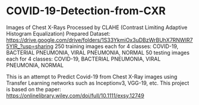 # COVID-19-Detection-from-CXR
Images of Chest X-Rays
Processed by CLAHE (Contrast Limiting Adaptive Histogram Equalization)
Prepared Dataset: https://drive.google.com/drive/folders/1S33YkmiOx3uDBzWrBUhX7RNWIR75YIR_?usp=sharing
250 training images each for 4 classes: COVID-19, BACTERIAL PNEUMONIA, VIRAL PNEUMONIA, NORMAL
50 testing images each for 4 classes: COVID-19, BACTERIAL PNEUMONIA, VIRAL PNEUMONIA, NORMAL

This is an attempt to Predict Covid-19 from Chest X-Ray images using Transfer Learning networks such as Inceptionv3, VGG-19, etc.
This project is based on the paper: https://onlinelibrary.wiley.com/doi/full/10.1111/exsy.12749
